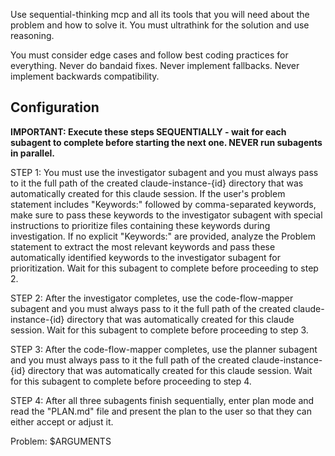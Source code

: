 Use sequential-thinking mcp and all its tools that you will need about the problem and how to solve it. You must ultrathink for the solution and use reasoning.

You must consider edge cases and follow best coding practices for everything. Never do bandaid fixes. Never implement fallbacks. Never implement backwards compatibility.

## Configuration

**IMPORTANT: Execute these steps SEQUENTIALLY - wait for each subagent to complete before starting the next one. NEVER run subagents in parallel.**

STEP 1: You must use the investigator subagent and you must always pass to it the full path of the created claude-instance-{id} directory that was automatically created for this claude session. If the user's problem statement includes "Keywords:" followed by comma-separated keywords, make sure to pass these keywords to the investigator subagent with special instructions to prioritize files containing these keywords during investigation. If no explicit "Keywords:" are provided, analyze the Problem statement to extract the most relevant keywords and pass these automatically identified keywords to the investigator subagent for prioritization. Wait for this subagent to complete before proceeding to step 2.

STEP 2: After the investigator completes, use the code-flow-mapper subagent and you must always pass to it the full path of the created claude-instance-{id} directory that was automatically created for this claude session. Wait for this subagent to complete before proceeding to step 3.

STEP 3: After the code-flow-mapper completes, use the planner subagent and you must always pass to it the full path of the created claude-instance-{id} directory that was automatically created for this claude session. Wait for this subagent to complete before proceeding to step 4.

STEP 4: After all three subagents finish sequentially, enter plan mode and read the "PLAN.md" file and present the plan to the user so that they can either accept or adjust it.

Problem: $ARGUMENTS
